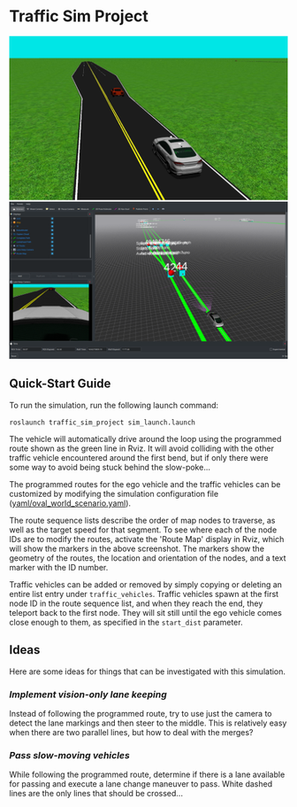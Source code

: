 # Traffic Sim Project
![Gazebo Road](../img/traffic_sim_gazebo.png)
![Route Network](../img/traffic_sim.png)

## Quick-Start Guide

To run the simulation, run the following launch command:
```
roslaunch traffic_sim_project sim_launch.launch
```
The vehicle will automatically drive around the loop using the programmed route shown as the green line in Rviz. It will avoid colliding with the other traffic vehicle encountered around the first bend, but if only there were some way to avoid being stuck behind the slow-poke...

The programmed routes for the ego vehicle and the traffic vehicles can be customized by modifying the simulation configuration file ([yaml/oval_world_scenario.yaml](yaml/oval_world_scenario.yaml)).

The route sequence lists describe the order of map nodes to traverse, as well as the target speed for that segment. To see where each of the node IDs are to modify the routes, activate the 'Route Map' display in Rviz, which will show the markers in the above screenshot. The markers show the geometry of the routes, the location and orientation of the nodes, and a text marker with the ID number.

Traffic vehicles can be added or removed by simply copying or deleting an entire list entry under `traffic_vehicles`. Traffic vehicles spawn at the first node ID in the route sequence list, and when they reach the end, they teleport back to the first node. They will sit still until the ego vehicle comes close enough to them, as specified in the `start_dist` parameter.

## Ideas

Here are some ideas for things that can be investigated with this simulation.

### *Implement vision-only lane keeping*

Instead of following the programmed route, try to use just the camera to detect the lane markings and then steer to the middle. This is relatively easy when there are two parallel lines, but how to deal with the merges?

### *Pass slow-moving vehicles*

While following the programmed route, determine if there is a lane available for passing and execute a lane change maneuver to pass. White dashed lines are the only lines that should be crossed...
